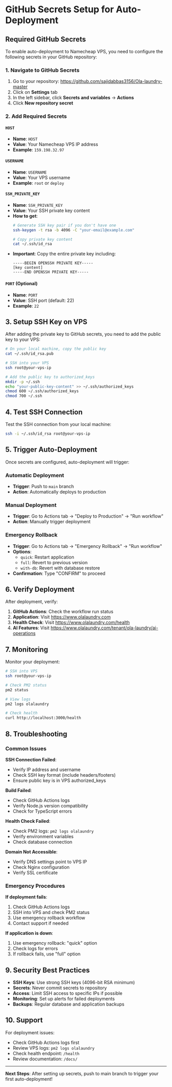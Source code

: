 # GitHub Secrets Setup for Auto-Deployment

## Required GitHub Secrets

To enable auto-deployment to Namecheap VPS, you need to configure the following secrets in your GitHub repository:

### 1. Navigate to GitHub Secrets
1. Go to your repository: https://github.com/sajidabbas3156/Ola-laundry-master
2. Click on **Settings** tab
3. In the left sidebar, click **Secrets and variables** → **Actions**
4. Click **New repository secret**

### 2. Add Required Secrets

#### `HOST`
- **Name**: `HOST`
- **Value**: Your Namecheap VPS IP address
- **Example**: `159.198.32.97`

#### `USERNAME`
- **Name**: `USERNAME`
- **Value**: Your VPS username
- **Example**: `root` or `deploy`

#### `SSH_PRIVATE_KEY`
- **Name**: `SSH_PRIVATE_KEY`
- **Value**: Your SSH private key content
- **How to get**:
  ```bash
  # Generate SSH key pair if you don't have one
  ssh-keygen -t rsa -b 4096 -C "your-email@example.com"
  
  # Copy private key content
  cat ~/.ssh/id_rsa
  ```
- **Important**: Copy the entire private key including:
  ```
  -----BEGIN OPENSSH PRIVATE KEY-----
  [key content]
  -----END OPENSSH PRIVATE KEY-----
  ```

#### `PORT` (Optional)
- **Name**: `PORT`
- **Value**: SSH port (default: 22)
- **Example**: `22`

## 3. Setup SSH Key on VPS

After adding the private key to GitHub secrets, you need to add the public key to your VPS:

```bash
# On your local machine, copy the public key
cat ~/.ssh/id_rsa.pub

# SSH into your VPS
ssh root@your-vps-ip

# Add the public key to authorized_keys
mkdir -p ~/.ssh
echo "your-public-key-content" >> ~/.ssh/authorized_keys
chmod 600 ~/.ssh/authorized_keys
chmod 700 ~/.ssh
```

## 4. Test SSH Connection

Test the SSH connection from your local machine:

```bash
ssh -i ~/.ssh/id_rsa root@your-vps-ip
```

## 5. Trigger Auto-Deployment

Once secrets are configured, auto-deployment will trigger:

### Automatic Deployment
- **Trigger**: Push to `main` branch
- **Action**: Automatically deploys to production

### Manual Deployment
- **Trigger**: Go to Actions tab → "Deploy to Production" → "Run workflow"
- **Action**: Manually trigger deployment

### Emergency Rollback
- **Trigger**: Go to Actions tab → "Emergency Rollback" → "Run workflow"
- **Options**: 
  - `quick`: Restart application
  - `full`: Revert to previous version
  - `with-db`: Revert with database restore
- **Confirmation**: Type "CONFIRM" to proceed

## 6. Verify Deployment

After deployment, verify:

1. **GitHub Actions**: Check the workflow run status
2. **Application**: Visit https://www.olalaundry.com
3. **Health Check**: Visit https://www.olalaundry.com/health
4. **AI Features**: Visit https://www.olalaundry.com/tenant/ola-laundry/ai-operations

## 7. Monitoring

Monitor your deployment:

```bash
# SSH into VPS
ssh root@your-vps-ip

# Check PM2 status
pm2 status

# View logs
pm2 logs olalaundry

# Check health
curl http://localhost:3000/health
```

## 8. Troubleshooting

### Common Issues

**SSH Connection Failed**:
- Verify IP address and username
- Check SSH key format (include headers/footers)
- Ensure public key is in VPS authorized_keys

**Build Failed**:
- Check GitHub Actions logs
- Verify Node.js version compatibility
- Check for TypeScript errors

**Health Check Failed**:
- Check PM2 logs: `pm2 logs olalaundry`
- Verify environment variables
- Check database connection

**Domain Not Accessible**:
- Verify DNS settings point to VPS IP
- Check Nginx configuration
- Verify SSL certificate

### Emergency Procedures

**If deployment fails**:
1. Check GitHub Actions logs
2. SSH into VPS and check PM2 status
3. Use emergency rollback workflow
4. Contact support if needed

**If application is down**:
1. Use emergency rollback: "quick" option
2. Check logs for errors
3. If rollback fails, use "full" option

## 9. Security Best Practices

- **SSH Keys**: Use strong SSH keys (4096-bit RSA minimum)
- **Secrets**: Never commit secrets to repository
- **Access**: Limit SSH access to specific IPs if possible
- **Monitoring**: Set up alerts for failed deployments
- **Backups**: Regular database and application backups

## 10. Support

For deployment issues:
- Check GitHub Actions logs first
- Review VPS logs: `pm2 logs olalaundry`
- Check health endpoint: `/health`
- Review documentation: `/docs/`

---

**Next Steps**: After setting up secrets, push to main branch to trigger your first auto-deployment!